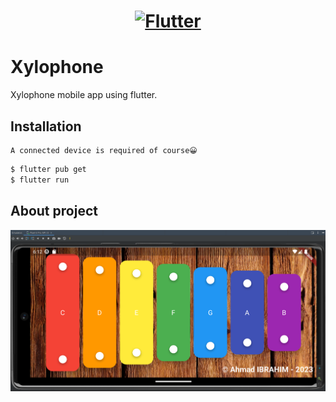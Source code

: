 <a href="https://flutter.dev/">
  <h1 align="center">
    <picture>
      <source media="(prefers-color-scheme: dark)" srcset="https://storage.googleapis.com/cms-storage-bucket/6e19fee6b47b36ca613f.png">
      <img alt="Flutter" src="https://storage.googleapis.com/cms-storage-bucket/c823e53b3a1a7b0d36a9.png">
    </picture>
  </h1>
</a>

# Xylophone

Xylophone mobile app using flutter.

## Installation
```shell
A connected device is required of course😀
```
```bash
$ flutter pub get
$ flutter run
```

## About project

![Alt text](/assets/images/app.png?raw=true "About")
